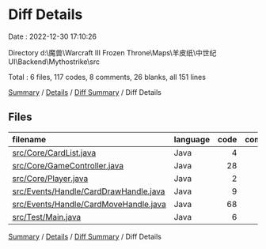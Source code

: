 # Diff Details

Date : 2022-12-30 17:10:26

Directory d:\\魔兽\\Warcraft III Frozen Throne\\Maps\\羊皮纸\\中世纪UI\\Backend\\Mythostrike\\src

Total : 6 files,  117 codes, 8 comments, 26 blanks, all 151 lines

[Summary](results.md) / [Details](details.md) / [Diff Summary](diff.md) / Diff Details

## Files
| filename | language | code | comment | blank | total |
| :--- | :--- | ---: | ---: | ---: | ---: |
| [src/Core/CardList.java](/src/Core/CardList.java) | Java | 4 | 0 | 1 | 5 |
| [src/Core/GameController.java](/src/Core/GameController.java) | Java | 28 | 8 | 3 | 39 |
| [src/Core/Player.java](/src/Core/Player.java) | Java | 2 | 0 | 0 | 2 |
| [src/Events/Handle/CardDrawHandle.java](/src/Events/Handle/CardDrawHandle.java) | Java | 9 | 0 | 3 | 12 |
| [src/Events/Handle/CardMoveHandle.java](/src/Events/Handle/CardMoveHandle.java) | Java | 68 | 0 | 18 | 86 |
| [src/Test/Main.java](/src/Test/Main.java) | Java | 6 | 0 | 1 | 7 |

[Summary](results.md) / [Details](details.md) / [Diff Summary](diff.md) / Diff Details